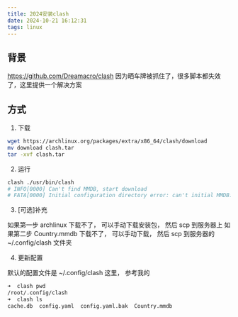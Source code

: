 ```yaml
---
title: 2024安装clash
date: 2024-10-21 16:12:31
tags: linux
---
```



## 背景

https://github.com/Dreamacro/clash 因为晒车牌被抓住了，很多脚本都失效了，这里提供一个解决方案


## 方式
1. 下载 
```bash
wget https://archlinux.org/packages/extra/x86_64/clash/download
mv download clash.tar
tar -xvf clash.tar
```

2. 运行
```bash
clash ./usr/bin/clash
# INFO[0000] Can't find MMDB, start download
# FATA[0000] Initial configuration directory error: can't initial MMDB: can't download MMDB: Get "https://cdn.jsdelivr.net/gh/Dreamacro/maxmind-geoip@release/Country.mmdb": read tcp 172.24.35.37:39168->8.7.198.46:443: read: connection reset by peer
```

3. [可选]补充

如果第一步 archlinux 下载不了， 可以手动下载安装包， 然后 scp 到服务器上
如果第二步 Country.mmdb 下载不了， 可以手动下载， 然后 scp 到服务器的 ~/.config/clash 文件夹

4. 更新配置

默认的配置文件是 ~/.config/clash 这里， 参考我的
```bash
➜  clash pwd
/root/.config/clash
➜  clash ls
cache.db  config.yaml  config.yaml.bak  Country.mmdb
```
